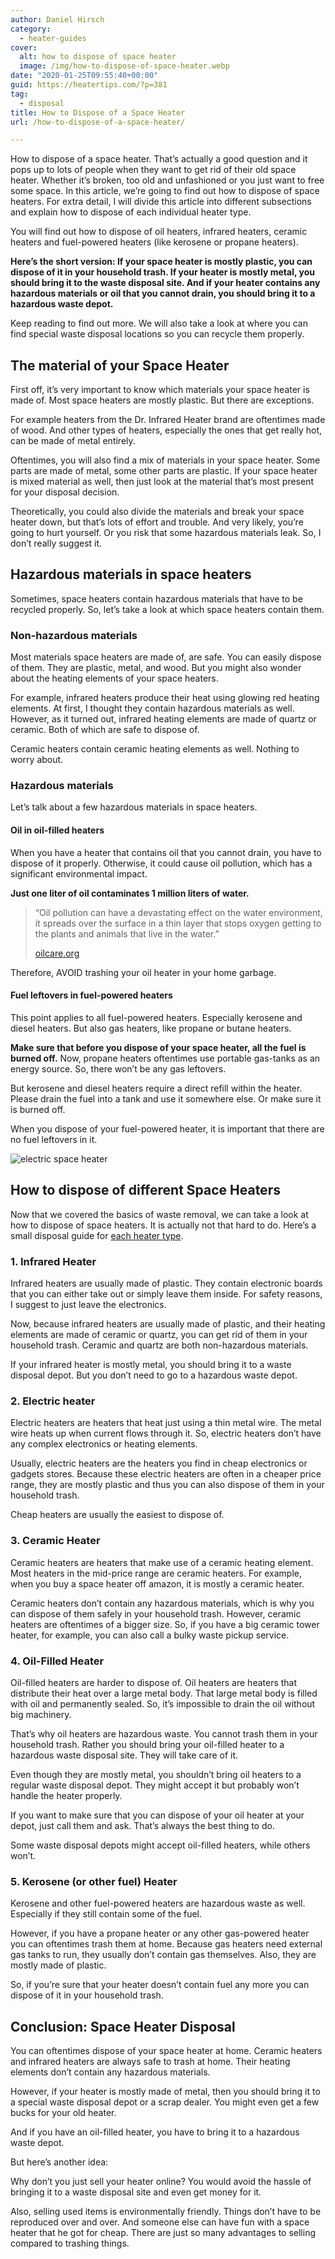 ```yaml
---
author: Daniel Hirsch
category:
  - heater-guides
cover:
  alt: how to dispose of space heater
  image: /img/how-to-dispose-of-space-heater.webp
date: "2020-01-25T09:55:40+00:00"
guid: https://heatertips.com/?p=381
tag:
  - disposal
title: How to Dispose of a Space Heater
url: /how-to-dispose-of-a-space-heater/

---
```

How to dispose of a space heater. That’s actually a good question and it pops up to lots of people when they want to get rid of their old space heater. Whether it’s broken, too old and unfashioned or you just want to free some space. In this article, we’re going to find out how to dispose of space heaters. For extra detail, I will divide this article into different subsections and explain how to dispose of each individual heater type.

You will find out how to dispose of oil heaters, infrared heaters, ceramic heaters and fuel-powered heaters (like kerosene or propane heaters).

**Here’s the short version: If your space heater is mostly plastic, you can dispose of it in your household trash. If your heater is mostly metal, you should bring it to the waste disposal site. And if your heater contains any hazardous materials or oil that you cannot drain, you should bring it to a hazardous waste depot.**

Keep reading to find out more. We will also take a look at where you can find special waste disposal locations so you can recycle them properly.

## The material of your Space Heater

First off, it’s very important to know which materials your space heater is made of. Most space heaters are mostly plastic. But there are exceptions.

For example heaters from the Dr. Infrared Heater brand are oftentimes made of wood. And other types of heaters, especially the ones that get really hot, can be made of metal entirely.

Oftentimes, you will also find a mix of materials in your space heater. Some parts are made of metal, some other parts are plastic. If your space heater is mixed material as well, then just look at the material that’s most present for your disposal decision.

Theoretically, you could also divide the materials and break your space heater down, but that’s lots of effort and trouble. And very likely, you’re going to hurt yourself. Or you risk that some hazardous materials leak. So, I don’t really suggest it.

## Hazardous materials in space heaters

Sometimes, space heaters contain hazardous materials that have to be recycled properly. So, let’s take a look at which space heaters contain them.

### Non-hazardous materials

Most materials space heaters are made of, are safe. You can easily dispose of them. They are plastic, metal, and wood. But you might also wonder about the heating elements of your space heaters.

For example, infrared heaters produce their heat using glowing red heating elements. At first, I thought they contain hazardous materials as well. However, as it turned out, infrared heating elements are made of quartz or ceramic. Both of which are safe to dispose of.

Ceramic heaters contain ceramic heating elements as well. Nothing to worry about.

### Hazardous materials

Let’s talk about a few hazardous materials in space heaters.

#### Oil in oil-filled heaters

When you have a heater that contains oil that you cannot drain, you have to dispose of it properly. Otherwise, it could cause oil pollution, which has a significant environmental impact.

**Just one liter of oil contaminates 1 million liters of water.**

> “Oil pollution can have a devastating effect on the water environment, it spreads over the surface in a thin layer that stops oxygen getting to the plants and animals that live in the water.”
>
> [oilcare.org](http://oilcare.org.uk/what-we-do/impacts-of-oil/)

Therefore, AVOID trashing your oil heater in your home garbage.

#### Fuel leftovers in fuel-powered heaters

This point applies to all fuel-powered heaters. Especially kerosene and diesel heaters. But also gas heaters, like propane or butane heaters.

**Make sure that before you dispose of your space heater, all the fuel is burned off.** Now, propane heaters oftentimes use portable gas-tanks as an energy source. So, there won’t be any gas leftovers.

But kerosene and diesel heaters require a direct refill within the heater. Please drain the fuel into a tank and use it somewhere else. Or make sure it is burned off.

When you dispose of your fuel-powered heater, it is important that there are no fuel leftovers in it.

![electric space heater](/img/electric-space-heater-on-window-sill.webp)

## How to dispose of different Space Heaters

Now that we covered the basics of waste removal, we can take a look at how to dispose of space heaters. It is actually not that hard to do. Here’s a small disposal guide for [each heater type](/recommended-products/).

### 1\. Infrared Heater

Infrared heaters are usually made of plastic. They contain electronic boards that you can either take out or simply leave them inside. For safety reasons, I suggest to just leave the electronics.

Now, because infrared heaters are usually made of plastic, and their heating elements are made of ceramic or quartz, you can get rid of them in your household trash. Ceramic and quartz are both non-hazardous materials.

If your infrared heater is mostly metal, you should bring it to a waste disposal depot. But you don’t need to go to a hazardous waste depot.  

### 2\. Electric heater

Electric heaters are heaters that heat just using a thin metal wire. The metal wire heats up when current flows through it. So, electric heaters don’t have any complex electronics or heating elements.

Usually, electric heaters are the heaters you find in cheap electronics or gadgets stores. Because these electric heaters are often in a cheaper price range, they are mostly plastic and thus you can also dispose of them in your household trash.

Cheap heaters are usually the easiest to dispose of.

### 3\. Ceramic Heater

Ceramic heaters are heaters that make use of a ceramic heating element. Most heaters in the mid-price range are ceramic heaters. For example, when you buy a space heater off amazon, it is mostly a ceramic heater.

Ceramic heaters don’t contain any hazardous materials, which is why you can dispose of them safely in your household trash. However, ceramic heaters are oftentimes of a bigger size. So, if you have a big ceramic tower heater, for example, you can also call a bulky waste pickup service.

### 4\. Oil-Filled Heater

Oil-filled heaters are harder to dispose of. Oil heaters are heaters that distribute their heat over a large metal body. That large metal body is filled with oil and permanently sealed. So, it’s impossible to drain the oil without big machinery.

That’s why oil heaters are hazardous waste. You cannot trash them in your household trash. Rather you should bring your oil-filled heater to a hazardous waste disposal site. They will take care of it.

Even though they are mostly metal, you shouldn’t bring oil heaters to a regular waste disposal depot. They might accept it but probably won’t handle the heater properly.

If you want to make sure that you can dispose of your oil heater at your depot, just call them and ask. That’s always the best thing to do.

Some waste disposal depots might accept oil-filled heaters, while others won’t.  

### 5\. Kerosene (or other fuel) Heater

Kerosene and other fuel-powered heaters are hazardous waste as well. Especially if they still contain some of the fuel.

However, if you have a propane heater or any other gas-powered heater you can oftentimes trash them at home. Because gas heaters need external gas tanks to run, they usually don’t contain gas themselves. Also, they are mostly made of plastic.

So, if you’re sure that your heater doesn’t contain fuel any more you can dispose of it in your household trash.

## Conclusion: Space Heater Disposal

You can oftentimes dispose of your space heater at home. Ceramic heaters and infrared heaters are always safe to trash at home. Their heating elements don’t contain any hazardous materials.

However, if your heater is mostly made of metal, then you should bring it to a special waste disposal depot or a scrap dealer. You might even get a few bucks for your old heater.

And if you have an oil-filled heater, you have to bring it to a hazardous waste depot.

But here’s another idea:

Why don’t you just sell your heater online? You would avoid the hassle of bringing it to a waste disposal site and even get money for it.

Also, selling used items is environmentally friendly. Things don’t have to be reproduced over and over. And someone else can have fun with a space heater that he got for cheap. There are just so many advantages to selling compared to trashing things.

